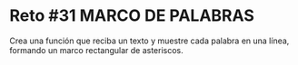 # Reto #31 MARCO DE PALABRAS

Crea una función que reciba un texto y muestre cada palabra en una línea, formando un marco rectangular de asteriscos.
